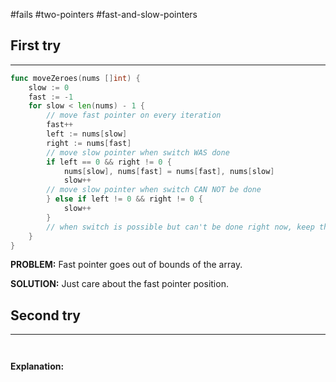 #fails 
#two-pointers 
#fast-and-slow-pointers
## First try
___
```go
func moveZeroes(nums []int) {
    slow := 0
    fast := -1
    for slow < len(nums) - 1 {
        // move fast pointer on every iteration
        fast++
        left := nums[slow]
        right := nums[fast]
        // move slow pointer when switch WAS done
        if left == 0 && right != 0 {
            nums[slow], nums[fast] = nums[fast], nums[slow]
            slow++
        // move slow pointer when switch CAN NOT be done
        } else if left != 0 && right != 0 {
            slow++
        }
        // when switch is possible but can't be done right now, keep the slow pointer in place
    }
}
```

**PROBLEM:** Fast pointer goes out of bounds of the array.

**SOLUTION:** Just care about the fast pointer position.

## Second try
____
```go



```

**Explanation:**
